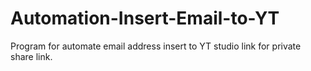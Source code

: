 # Automation-Insert-Email-to-YT
Program for automate email address insert to YT studio link for private share link.
